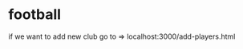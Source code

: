# football
 <script>
        // for debug on unavailable mobile devices
        window.addEventListener("error", handleError, true);
        function handleError(evt) {
            // if (evt.message) { // Chrome sometimes provides this
            //     alert("error: " + evt.message + " at linenumber: " + evt.lineno + " of file: " + evt.filename);
            // } else {
            //     alert("error: " + evt.type + " from element: " + (evt.srcElement || evt.target));
            // }
        }

        // make game full screen on mobile. disabled for now...
        // if (!screenfull.isEnabled) {
        //     // return false;
        // } //TODO...use full screen icon here
        $('#play').click(function () {
            if (document.webkitFullscreenElement) {
                // document.webkitCancelFullScreen();
            }
            else {
                // document.getElementById('stage').webkitRequestFullScreen();
            };
            // screenfull.request(document.getElementById('stage'));
        });
    </script>

if we want to add new club go to =>  localhost:3000/add-players.html
<!-- 
    TODO LIST:

                REMOVE ALL CDN - USE NPM!!
                add autoplay
                add usage for players' exp points
                add players' price
                make name generator
    -->

<!--       
    INFO!!!!!!!!!
        BALL COLORS:  
               RED: ' config.defaultBlockColors.red'
               BLUE: '3052FF'
               GREEN: '2F7F07'
               YELLOW: 'E2D841'
               ORANGE 'FF9702'   //removed
               PURPLE: 'B200FF'
        
  
<!--    !!!!!!!!!!!!!!!!!!!!!!!!!!!!!!!!!!!!!!!!!!!!!!!!!!!!!!!!!!!!!!!!!!!
    https://www.youtube.com/watch?v=LOeioOKUKI8     - firebase nose -express server tutorial!!!!!!!-->